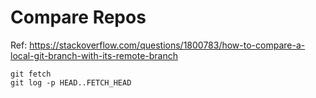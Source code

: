 # Compare Repos

Ref: https://stackoverflow.com/questions/1800783/how-to-compare-a-local-git-branch-with-its-remote-branch

```
git fetch
git log -p HEAD..FETCH_HEAD
```
